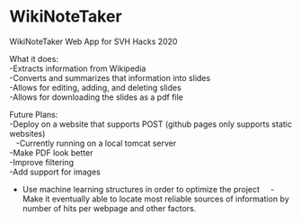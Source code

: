 # WikiNoteTaker
WikiNoteTaker Web App for SVH Hacks 2020

What it does:  
-Extracts information from Wikipedia  
-Converts and summarizes that information into slides  
-Allows for editing, adding, and deleting slides  
-Allows for downloading the slides as a pdf file  

Future Plans:  
-Deploy on a website that supports POST (github pages only supports static websites)  
&nbsp;&nbsp;&nbsp;-Currently running on a local tomcat server  
-Make PDF look better  
-Improve filtering  
-Add support for images
- Use machine learning structures in order to optimize the project
&nbsp;&nbsp;&nbsp; - Make it eventually able to locate most reliable sources of information by number of hits per webpage and other factors.
